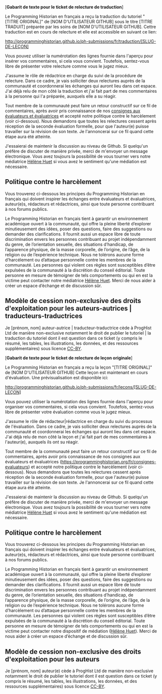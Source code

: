 [**Gabarit de texte pour le ticket de relecture de traduction**]

Le Programming Historian en français a reçu la traduction du tutoriel "[TITRE ORIGINAL]" de [NOM D'UTILISATEUR GITHUB] sous le titre [TITRE TRADUIT] préparée par les soins de [NOM D'UTILISATEUR GITHUB]. Cettre traduction est en cours de relecture et elle est accessible en suivant ce lien:   

http://programminghistorian.github.io/ph-submissions/fr/traduction/[SLUG-DE-LEÇON]

Vous pouvez utiliser la numérotation des lignes fournie dans l'aperçu pour insérer vos commentaires, si cela vous convient. Toutefois, sentez-vous libre de présenter votre relecture comme vous le jugez mieux. 

J'assume le rôle de rédactrice en charge du suivi de la procédure de relecture. Dans ce cadre, je vais solliciter deux relectures auprès de la communauté et coordonnerai les échanges qui auront lieu dans cet espace. J'ai déjà relu de mon côté la traduction et j'ai fait part de mes commentaires à la personne qui l'a préparée, auxquels elle a su réagir. 

Tout membre de la communauté peut faire un retour constructif sur ce fil de commentaires, après avoir pris connaissance de nos [consignes aux évaluateurs et évaluatrices](https://programminghistorian.org/fr/consignes-evaluateurs) et accepté notre politique contre le harcèlement (voir ci-dessous). Nous demandons que toutes les relectures cessent après réception de la seconde évaluation formelle, pour que l'auteur(e) puisse travailler sur la révision de son texte. Je l'annoncerai sur ce fil quand cette étape aura été atteinte.

J'essaierai de maintenir la discussion au niveau de Github. Si quelqu'un préfère de discuter de manière privée, merci de m'envoyer un message électronique. Vous avez toujours la possibilité de vous tourner vers notre médiatrice [Hélène Huet](mailto:hhuet@ufl.edu) si vous avez le sentiment qu'une médiation est nécessaire.        

## Politique contre le harcèlement

Vous trouverez ci-dessous les principes du Programming Historian en français qui doivent inspirer les échanges entre évaluateurs et évaluatrices, auteur(e)s, rédacteurs et rédactrices, ainsi que toute personne contribuant à nos forums publics.

Le Programming Historian en français tient à garantir un environnement académique ouvert à la communauté, qui offre la pleine liberté d’explorer minutieusement des idées, poser des questions, faire des suggestions ou demander des clarifications. Il fournit aussi un espace libre de toute discrimination envers les personnes contribuant au projet indépendamment du genre, de l’orientation sexuelle, des situations d’handicap, de l’apparence physique, de la masse corporelle, de l’origine, de l’âge, de la religion ou de l’expérience technique. Nous ne tolérons aucune forme d’harcélement ou d’attaque personnelle contre les membres de la communauté. Les personnes qui violent ces règles sont susceptibles d’être expulsées de la communauté à la discrétion du conseil éditorial. Toute personne en mesure de témoigner de tels comportements ou qui en est la victime peut contacter notre médiatrice [Hélène Huet](http://programminghistorian.org/fr/equipe-projet). Merci de nous aider à créer un espace d’échange et de discussion sûr.

## Modèle de cession non-exclusive des droits d'exploitation pour les auteurs-autrices | traducteurs-traductrices

Je [prénom, nom] auteur-autrice | traducteur-traductrice cède à ProgHist Ltd de manière non-exclusive notamment le droit de publier le tutoriel | la traduction du tutoriel dont il est question dans ce ticket (y compris le résumé, les tables, les illustrations, les données, et des ressources supplémentaires) sous licence [CC-BY](https://creativecommons.org/licenses/by/4.0/deed.fr).  


[**Gabarit de texte pour le ticket de relecture de leçon originale**]


Le Programming Historian en français a reçu la leçon  "[TITRE ORIGINAL]" de [NOM D'UTILISATEUR GITHUB] Cette leçon est maintenant en cours d'évaluation. Une prévisualisation est disponible ici: 

http://programminghistorian.github.io/ph-submissions/fr/lecons/[SLUG-DE-LEÇON]

Vous pouvez utiliser la numérotation des lignes fournie dans l'aperçu pour organiser vos commentaires, si cela vous convient. Toutefois, sentez-vous libre de présenter votre évaluation comme vous le jugez mieux. 

J'assume le rôle de rédacteur|rédactrice en charge du suivi du processus de l'évaluation. Dans ce cadre, je vais solliciter deux relectures auprès de la communauté et coordonnerai les échanges qui auront lieu dans cet espace. J'ai déjà relu de mon côté la leçon et j'ai fait part de mes commentaires à l'auteur(e), auxquels ils ont su réagir. 

Tout membre de la communauté peut faire un retour constructif sur ce fil de commentaires, après avoir pris connaissance de nos consignes aux évaluateurs et évaluatrices (https://programminghistorian.org/fr/consignes-evaluateurs) et accepté notre politique contre le harcèlement (voir ci-dessous). Nous demandons que toutes les relectures cessent après réception de la seconde évaluation formelle, pour que l'auteur(e) puisse travailler sur la révision de son texte. Je l'annoncerai sur ce fil quand cette étape aura été atteinte.

J'essaierai de maintenir la discussion au niveau de Github. Si quelqu'un préfère de discuter de manière privée, merci de m'envoyer un message électronique. Vous avez toujours la possibilité de vous tourner vers notre médiatrice [Hélène Huet](mailto:hhuet@ufl.edu) si vous avez le sentiment qu'une médiation est nécessaire.        

## Politique contre le harcèlement

Vous trouverez ci-dessous les principes du Programming Historian en français qui doivent inspirer les échanges entre évaluateurs et évaluatrices, auteur(e)s, rédacteurs et rédactrices, ainsi que toute personne contribuant à nos forums publics.

Le Programming Historian en français tient à garantir un environnement académique ouvert à la communauté, qui offre la pleine liberté d’explorer minutieusement des idées, poser des questions, faire des suggestions ou demander des clarifications. Il fournit aussi un espace libre de toute discrimination envers les personnes contribuant au projet indépendamment du genre, de l’orientation sexuelle, des situations d’handicap, de l’apparence physique, de la masse corporelle, de l’origine, de l’âge, de la religion ou de l’expérience technique. Nous ne tolérons aucune forme d’harcèlement ou d’attaque personnelle contre les membres de la communauté. Les personnes qui violent ces règles sont susceptibles d’être expulsées de la communauté à la discrétion du conseil éditorial. Toute personne en mesure de témoigner de tels comportements ou qui en est la victime peut contacter notre dispositif de médiation ([Hélène Huet](mailto:hhuet@ufl.edu)). Merci de nous aider à créer un espace d’échange et de discussion sûr.

## Modèle de cession non-exclusive des droits d'exploitation pour les auteurs

Je [prénom, nom] auteur(e) cède à ProgHist Ltd de manière non-exclusive notamment le droit de publier le tutoriel dont il est question dans ce ticket (y compris le résumé, les tables, les illustrations, les données, et des ressources supplémentaires) sous licence [CC-BY](https://creativecommons.org/licenses/by/4.0/deed.fr).   



